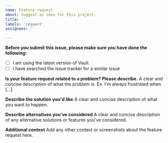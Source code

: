 ```yaml
---
name: Feature request
about: Suggest an idea for this project.
title: ''
labels: 'request'
assignees: ''

---
```


**Before you submit this issue, please make sure you have done the following:**

- [ ] I am using the latest version of Vault
- [ ] I have searched the issue tracker for a similar issue

**Is your feature request related to a problem? Please describe.**
A clear and concise description of what the problem is. Ex. I'm always frustrated when [...]

**Describe the solution you'd like**
A clear and concise description of what you want to happen.

**Describe alternatives you've considered**
A clear and concise description of any alternative solutions or features you've considered.

**Additional context**
Add any other context or screenshots about the feature request here.
